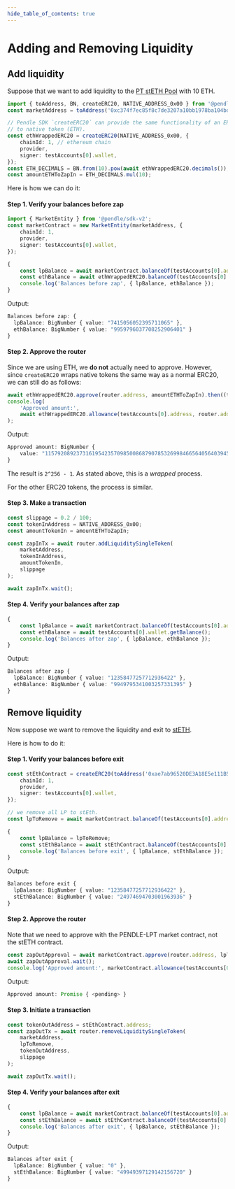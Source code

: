 ```yaml
---
hide_table_of_contents: true
---
```


# Adding and Removing Liquidity

## Add liquidity

Suppose that we want to add liquidity to the [PT stETH Pool](https://app.pendle.finance/pro/pools/0xc374f7ec85f8c7de3207a10bb1978ba104bda3b2/zap/in?chain=ethereum) with 10 ETH.

```ts
import { toAddress, BN, createERC20, NATIVE_ADDRESS_0x00 } from '@pendle/sdk-v2';
const marketAddress = toAddress('0xc374f7ec85f8c7de3207a10bb1978ba104bda3b2');

// Pendle SDK `createERC20` can provide the same functionality of an ERC20
// to native token (ETH).
const ethWrappedERC20 = createERC20(NATIVE_ADDRESS_0x00, {
    chainId: 1, // ethereum chain
    provider,
    signer: testAccounts[0].wallet,
});
const ETH_DECIMALS = BN.from(10).pow(await ethWrappedERC20.decimals());
const amountETHToZapIn = ETH_DECIMALS.mul(10);
```

Here is how we can do it:

#### Step 1. Verify your balances before zap

```ts
import { MarketEntity } from '@pendle/sdk-v2';
const marketContract = new MarketEntity(marketAddress, {
    chainId: 1,
    provider,
    signer: testAccounts[0].wallet,
});
```

```ts
{
    const lpBalance = await marketContract.balanceOf(testAccounts[0].address);
    const ethBalance = await ethWrappedERC20.balanceOf(testAccounts[0].address);
    console.log('Balances before zap', { lpBalance, ethBalance });
}
```

Output:
```ts
Balances before zap: {
  lpBalance: BigNumber { value: "7415056052395711065" },
  ethBalance: BigNumber { value: "9959796037708252906401" }
}
```

#### Step 2. Approve the router

Since we are using ETH, we **do not** actually need to approve. However, since `createERC20` wraps native tokens the same way as a normal ERC20, we can still do as follows:

```ts
await ethWrappedERC20.approve(router.address, amountETHToZapIn).then((tx) => tx?.wait());
console.log(
    'Approved amount:',
    await ethWrappedERC20.allowance(testAccounts[0].address, router.address)
);
```

Output:
```ts
Approved amount: BigNumber {
    value: "115792089237316195423570985008687907853269984665640564039457584007913129639935"
}
```

The result is `2^256 - 1`. As stated above, this is a _wrapped_ process.

For the other ERC20 tokens, the process is similar.

#### Step 3. Make a transaction

```ts
const slippage = 0.2 / 100;
const tokenInAddress = NATIVE_ADDRESS_0x00;
const amountTokenIn = amountETHToZapIn;
```

```ts
const zapInTx = await router.addLiquiditySingleToken(
    marketAddress,
    tokenInAddress,
    amountTokenIn,
    slippage
);

await zapInTx.wait();
```

#### Step 4. Verify your balances after zap

```ts
{
    const lpBalance = await marketContract.balanceOf(testAccounts[0].address);
    const ethBalance = await testAccounts[0].wallet.getBalance();
    console.log('Balances after zap', { lpBalance, ethBalance });
}
```

Output:
```ts
Balances after zap {
  lpBalance: BigNumber { value: "12358477257712936422" },
  ethBalance: BigNumber { value: "9949795341003257331395" }
}
```

## Remove liquidity

Now suppose we want to remove the liquidity and exit to [stETH](https://etherscan.io/address/0xae7ab96520DE3A18E5e111B5EaAb095312D7fE84).

Here is how to do it:

#### Step 1. Verify your balances before exit

```ts
const stEthContract = createERC20(toAddress('0xae7ab96520DE3A18E5e111B5EaAb095312D7fE84'), {
    chainId: 1,
    provider,
    signer: testAccounts[0].wallet,
});

// we remove all LP to stEth.
const lpToRemove = await marketContract.balanceOf(testAccounts[0].address);
```

```ts
{
    const lpBalance = lpToRemove;
    const stEthBalance = await stEthContract.balanceOf(testAccounts[0].address);
    console.log('Balances before exit', { lpBalance, stEthBalance });
}
```

Output:
```ts
Balances before exit {
  lpBalance: BigNumber { value: "12358477257712936422" },
  stEthBalance: BigNumber { value: "24974694703001963936" }
}
```

#### Step 2. Approve the router

Note that we need to approve with the PENDLE-LPT market contract, not the stETH contract.

```ts
const zapOutApproval = await marketContract.approve(router.address, lpToRemove);
await zapOutApproval.wait();
console.log('Approved amount:', marketContract.allowance(testAccounts[0].address, router.address));
```

Output:
```ts
Approved amount: Promise { <pending> }
```

#### Step 3. Initiate a transaction

```ts
const tokenOutAddress = stEthContract.address;
const zapOutTx = await router.removeLiquiditySingleToken(
    marketAddress,
    lpToRemove,
    tokenOutAddress,
    slippage
);

await zapOutTx.wait();
```

#### Step 4. Verify your balances after exit

```ts
{
    const lpBalance = await marketContract.balanceOf(testAccounts[0].address);
    const stEthBalance = await stEthContract.balanceOf(testAccounts[0].address);
    console.log('Balances after exit', { lpBalance, stEthBalance });
}
```

Output:
```ts
Balances after exit {
  lpBalance: BigNumber { value: "0" },
  stEthBalance: BigNumber { value: "49949397129142156720" }
}
```

